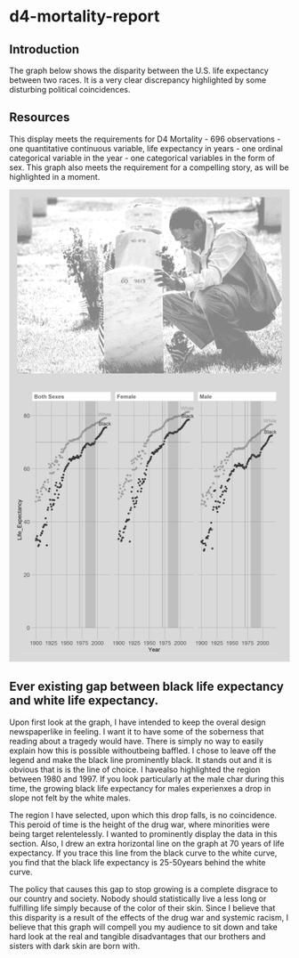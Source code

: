 d4-mortality-report
================

Introduction
------------

The graph below shows the disparity between the U.S. life expectancy between two races. It is a very clear discrepancy highlighted by some disturbing political coincidences.

Resources
---------

This display meets the requirements for D4 Mortality - 696 observations - one quantitative continuous variable, life expectancy in years - one ordinal categorical variable in the year - one categorical variables in the form of sex. This graph also meets the requirement for a compelling story, as will be highlighted in a moment.

<img src="../figures/d4-mortality-final.png" width="530" />

Ever existing gap between black life expectancy and white life expectancy.
--------------------------------------------------------------------------

Upon first look at the graph, I have intended to keep the overal design newspaperlike in feeling. I want it to have some of the soberness that reading about a tragedy would have. There is simply no way to easily explain how this is possible withoutbeing baffled. I chose to leave off the legend and make the black line prominently black. It stands out and it is obvious that is is the line of choice. I havealso highlighted the region between 1980 and 1997. If you look particularly at the male char during this time, the growing black life expectancy for males experienxes a drop in slope not felt by the white males.

The region I have selected, upon which this drop falls, is no coincidence. This peroid of time is the height of the drug war, where minorities were being target relentelessly. I wanted to prominently display the data in this section. Also, I drew an extra horizontal line on the graph at 70 years of life expectancy. If you trace this line from the black curve to the white curve, you find that the black life expectancy is 25-50years behind the white curve.

The policy that causes this gap to stop growing is a complete disgrace to our country and society. Nobody should statistically live a less long or fulfilling life simply because of the color of their skin. Since I believe that this disparity is a result of the effects of the drug war and systemic racism, I believe that this graph will compell you my audience to sit down and take hard look at the real and tangible disadvantages that our brothers and sisters with dark skin are born with.
